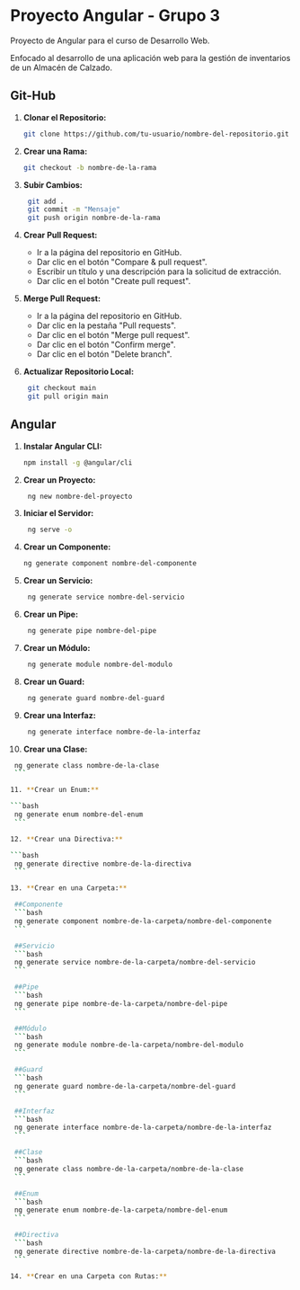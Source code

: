 # Proyecto Angular - Grupo 3

<!-- Breve descripción o introducción al proyecto. -->
Proyecto de Angular para el curso de Desarrollo Web.

Enfocado al desarrollo de una aplicación web para la gestión de inventarios de un Almacén de Calzado.

## Git-Hub

1. **Clonar el Repositorio:**

   ```bash
   git clone https://github.com/tu-usuario/nombre-del-repositorio.git
    ```

2. **Crear una Rama:**

   ```bash
   git checkout -b nombre-de-la-rama
   ```

3. **Subir Cambios:**

   ```bash
    git add .
    git commit -m "Mensaje"
    git push origin nombre-de-la-rama
    ```

4. **Crear Pull Request:**

   - Ir a la página del repositorio en GitHub.
   - Dar clic en el botón "Compare & pull request".
   - Escribir un título y una descripción para la solicitud de extracción.
   - Dar clic en el botón "Create pull request".

5. **Merge Pull Request:**

   - Ir a la página del repositorio en GitHub.
   - Dar clic en la pestaña "Pull requests".
   - Dar clic en el botón "Merge pull request".
   - Dar clic en el botón "Confirm merge".
   - Dar clic en el botón "Delete branch".

6. **Actualizar Repositorio Local:**

   ```bash
    git checkout main
    git pull origin main
    ```

## Angular

1. **Instalar Angular CLI:**

   ```bash
   npm install -g @angular/cli
   ```
    
2. **Crear un Proyecto:**

   ```bash
    ng new nombre-del-proyecto
    ```

3. **Iniciar el Servidor:**

   ```bash
    ng serve -o
    ```

4. **Crear un Componente:** 

    ```bash
    ng generate component nombre-del-componente
    ```

5. **Crear un Servicio:**

   ```bash
    ng generate service nombre-del-servicio
    ```

6. **Crear un Pipe:**

   ```bash
    ng generate pipe nombre-del-pipe
    ```

7. **Crear un Módulo:**

   ```bash
    ng generate module nombre-del-modulo
    ```

8. **Crear un Guard:**

   ```bash
    ng generate guard nombre-del-guard
    ```

9. **Crear una Interfaz:**

   ```bash
    ng generate interface nombre-de-la-interfaz
    ```

10. **Crear una Clase:**

   ```bash
    ng generate class nombre-de-la-clase
    ```

11. **Crear un Enum:**

   ```bash
    ng generate enum nombre-del-enum
    ```

12. **Crear una Directiva:**

   ```bash
    ng generate directive nombre-de-la-directiva
    ```

13. **Crear en una Carpeta:**

    ##Componente
    ```bash
    ng generate component nombre-de-la-carpeta/nombre-del-componente
    ```

    ##Servicio
    ```bash
    ng generate service nombre-de-la-carpeta/nombre-del-servicio
    ```

    ##Pipe
    ```bash
    ng generate pipe nombre-de-la-carpeta/nombre-del-pipe
    ```

    ##Módulo
    ```bash
    ng generate module nombre-de-la-carpeta/nombre-del-modulo
    ```

    ##Guard
    ```bash
    ng generate guard nombre-de-la-carpeta/nombre-del-guard
    ```

    ##Interfaz
    ```bash
    ng generate interface nombre-de-la-carpeta/nombre-de-la-interfaz
    ```

    ##Clase
    ```bash
    ng generate class nombre-de-la-carpeta/nombre-de-la-clase
    ```

    ##Enum
    ```bash
    ng generate enum nombre-de-la-carpeta/nombre-del-enum
    ```

    ##Directiva
    ```bash
    ng generate directive nombre-de-la-carpeta/nombre-de-la-directiva
    ```

14. **Crear en una Carpeta con Rutas:**





